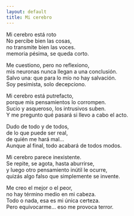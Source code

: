```yaml
---
layout: default
title: Mi cerebro
---
```



Mi cerebro está roto  
No percibe bien las cosas,  
no transmite bien las voces.  
memoria pésima, se queda corto.

Me cuestiono, pero no reflexiono,  
mis neuronas nunca llegan a una conclusión.  
Salvo una: que para lo mío no hay salvación.  
Soy pesimista, solo decepciono.

Mi cerebro está putrefacto,  
porque mis pensamientos lo corrompen.  
Sucio y asqueroso, los intrusivos suben.  
Y me pregunto qué pasará si llevo a cabo el acto.

Dudo de todo y de todos,  
de lo que puede ser real,  
de quién me hará mal...  
Aunque al final, todo acabará de todos modos.

Mi cerebro parece inexistente.  
Se repite, se agota, hasta aburrirse,  
y luego otro pensamiento inútil le ocurre,  
quizás algo falso que simplemente se invente.

Me creo el mejor o el peor,  
no hay término medio en mi cabeza.  
Todo o nada, esa es mi única certeza.  
Pero equivocarme... eso me provoca terror.

